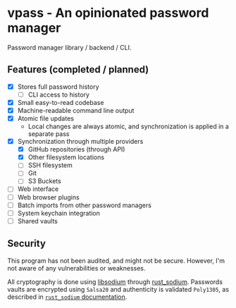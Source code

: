 # vpass - An opinionated password manager

Password manager library / backend / CLI.

## Features (completed / planned)

- [x] Stores full password history
    - [ ] CLI access to history
- [x] Small easy-to-read codebase
- [x] Machine-readable command line output
- [x] Atomic file updates
    - Local changes are always atomic, and synchronization is applied in a separate pass
- [x] Synchronization through multiple providers
    - [x] GitHub repositories (through API)
    - [x] Other filesystem locations
    - [ ] SSH filesystem
    - [ ] Git
    - [ ] S3 Buckets
- [ ] Web interface
- [ ] Web browser plugins
- [ ] Batch imports from other password managers
- [ ] System keychain integration
- [ ] Shared vaults

## Security

This program has not been audited, and might not be secure. However, I'm not aware of any vulnerabilities or weaknesses.

All cryptography is done using [libsodium](https://github.com/jedisct1/libsodium) through [rust_sodium](https://github.com/maidsafe/rust_sodium).
Passwords vaults are encrypted using `Salsa20` and authenticity is validated `Poly1305`,
as described in [`rust_sodium` documentation](https://docs.rs/rust_sodium/0.10.2/rust_sodium/crypto/secretbox/index.html).
